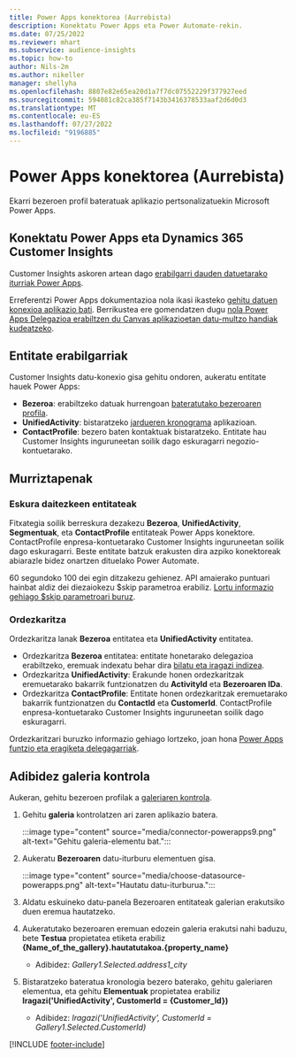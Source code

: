 ```yaml
---
title: Power Apps konektorea (Aurrebista)
description: Konektatu Power Apps eta Power Automate-rekin.
ms.date: 07/25/2022
ms.reviewer: mhart
ms.subservice: audience-insights
ms.topic: how-to
author: Nils-2m
ms.author: nikeller
manager: shellyha
ms.openlocfilehash: 8807e82e65ea20d1a7f7dc07552229f377927eed
ms.sourcegitcommit: 594081c82ca385f7143b3416378533aaf2d6d0d3
ms.translationtype: MT
ms.contentlocale: eu-ES
ms.lasthandoff: 07/27/2022
ms.locfileid: "9196885"
---
```

# <a name="power-apps-connector-preview"></a>Power Apps konektorea (Aurrebista)

Ekarri bezeroen profil bateratuak aplikazio pertsonalizatuekin Microsoft Power Apps.

## <a name="connect-power-apps-and-dynamics-365-customer-insights"></a>Konektatu Power Apps eta Dynamics 365 Customer Insights

Customer Insights askoren artean dago [erabilgarri dauden datuetarako iturriak Power Apps](/powerapps/maker/canvas-apps/working-with-data-sources).

Erreferentzi Power Apps dokumentazioa nola ikasi ikasteko [gehitu datuen konexioa aplikazio bati](/powerapps/maker/canvas-apps/add-data-connection). Berrikustea ere gomendatzen dugu [nola Power Apps Delegazioa erabiltzen du Canvas aplikazioetan datu-multzo handiak kudeatzeko](/powerapps/maker/canvas-apps/delegation-overview).

## <a name="available-entities"></a>Entitate erabilgarriak

Customer Insights datu-konexio gisa gehitu ondoren, aukeratu entitate hauek Power Apps:

- **Bezeroa**: erabiltzeko datuak hurrengoan [bateratutako bezeroaren profila](customer-profiles.md).
- **UnifiedActivity**: bistaratzeko [jardueren kronograma](activities.md) aplikazioan.
- **ContactProfile**: bezero baten kontaktuak bistaratzeko. Entitate hau Customer Insights inguruneetan soilik dago eskuragarri negozio-kontuetarako.

## <a name="limitations"></a>Murriztapenak

### <a name="retrievable-entities"></a>Eskura daitezkeen entitateak

Fitxategia soilik berreskura dezakezu **Bezeroa**, **UnifiedActivity**, **Segmentuak**, eta **ContactProfile** entitateak Power Apps konektore. ContactProfile enpresa-kontuetarako Customer Insights inguruneetan soilik dago eskuragarri. Beste entitate batzuk erakusten dira azpiko konektoreak abiarazle bidez onartzen dituelako Power Automate.

60 segundoko 100 dei egin ditzakezu gehienez. API amaierako puntuari hainbat aldiz dei diezaiokezu $skip parametroa erabiliz. [Lortu informazio gehiago $skip parametroari buruz](/connectors/customerinsights/#get-items-from-an-entity).

### <a name="delegation"></a>Ordezkaritza

Ordezkaritza lanak **Bezeroa** entitatea eta **UnifiedActivity** entitatea.

- Ordezkaritza **Bezeroa** entitatea: entitate honetarako delegazioa erabiltzeko, eremuak indexatu behar dira [bilatu eta iragazi indizea](search-filter-index.md).  
- Ordezkaritza **UnifiedActivity**: Erakunde honen ordezkaritzak eremuetarako bakarrik funtzionatzen du **ActivityId** eta **Bezeroaren IDa**.  
- Ordezkaritza **ContactProfile**: Entitate honen ordezkaritzak eremuetarako bakarrik funtzionatzen du **ContactId** eta **CustomerId**. ContactProfile enpresa-kontuetarako Customer Insights inguruneetan soilik dago eskuragarri.

Ordezkaritzari buruzko informazio gehiago lortzeko, joan hona [Power Apps funtzio eta eragiketa delegagarriak](/powerapps/maker/canvas-apps/delegation-overview).

## <a name="example-gallery-control"></a>Adibidez galeria kontrola

Aukeran, gehitu bezeroen profilak a [galeriaren kontrola](/powerapps/maker/canvas-apps/add-gallery).

1. Gehitu **galeria** kontrolatzen ari zaren aplikazio batera.
  
   :::image type="content" source="media/connector-powerapps9.png" alt-text="Gehitu galeria-elementu bat.":::

1. Aukeratu **Bezeroaren** datu-iturburu elementuen gisa.

   :::image type="content" source="media/choose-datasource-powerapps.png" alt-text="Hautatu datu-iturburua.":::

1. Aldatu eskuineko datu-panela Bezeroaren entitateak galerian erakutsiko duen eremua hautatzeko.

1. Aukeratutako bezeroaren eremuan edozein galeria erakutsi nahi baduzu, bete **Testua** propietatea etiketa erabiliz **{Name_of_the_gallery}.hautatutakoa.{property_name}**  
    - Adibidez: _Gallery1.Selected.address1_city_

1. Bistaratzeko bateratua kronologia bezero baterako, gehitu galeriaren elementua, eta gehitu **Elementuak** propietatea erabiliz **Iragazi('UnifiedActivity', CustomerId = {Customer_Id})**  
    - Adibidez: _Iragazi('UnifiedActivity', CustomerId = Gallery1.Selected.CustomerId)_

[!INCLUDE [footer-include](includes/footer-banner.md)]
